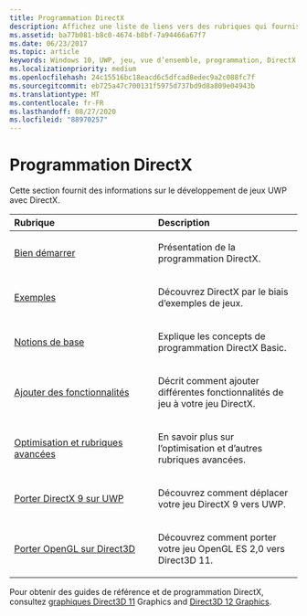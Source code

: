 ```yaml
---
title: Programmation DirectX
description: Affichez une liste de liens vers des rubriques qui fournissent des informations sur le développement de jeux plateforme Windows universelle (UWP) à l’aide de DirectX.
ms.assetid: ba77b081-b8c0-4674-b8bf-7a94466a67f7
ms.date: 06/23/2017
ms.topic: article
keywords: Windows 10, UWP, jeu, vue d’ensemble, programmation, DirectX
ms.localizationpriority: medium
ms.openlocfilehash: 24c15516bc18eacd6c5dfcad8edec9a2c088fc7f
ms.sourcegitcommit: eb725a47c700131f5975d737bd9d8a809e04943b
ms.translationtype: MT
ms.contentlocale: fr-FR
ms.lasthandoff: 08/27/2020
ms.locfileid: "88970257"
---
```

# <a name="directx-programming"></a>Programmation DirectX

Cette section fournit des informations sur le développement de jeux UWP avec DirectX.

<table>
<colgroup>
<col width="50%" />
<col width="50%" />
</colgroup>
<thead>
<tr class="header">
<th align="left">Rubrique</th>
<th align="left">Description</th>
</tr>
</thead>
<tbody>
<tr class="odd">
<td align="left"><p><a href="directx-getting-started.md">Bien démarrer</a></p></td>
<td align="left"><p>Présentation de la programmation DirectX.</p></td>
</tr>
<tr class="even">
<td align="left"><p><a href="directx-samples.md">Exemples</a></p></td>
<td align="left"><p>Découvrez DirectX par le biais d’exemples de jeux.</p></td>
</tr>
<tr class="odd">
<td align="left"><p><a href="directx-fundamentals.md">Notions de base</a></p></td>
<td align="left"><p>Explique les concepts de programmation DirectX Basic.</p></td>
</tr>
<tr class="even">
<td align="left"><p><a href="directx-add-features.md">Ajouter des fonctionnalités</a></p></td>
<td align="left"><p>Décrit comment ajouter différentes fonctionnalités de jeu à votre jeu DirectX.</p></td>
</tr>
<tr class="odd">
<td align="left"><p><a href="directx-optimization-and-advanced-topics.md">Optimisation et rubriques avancées</a></p></td>
<td align="left"><p>En savoir plus sur l’optimisation et d’autres rubriques avancées.</p></td>
</tr>
<tr class="even">
<td align="left"><p><a href="porting-your-directx-9-game-to-windows-store.md">Porter DirectX 9 sur UWP</a></p></td>
<td align="left"><p>Découvrez comment déplacer votre jeu DirectX 9 vers UWP.</p></td>
</tr>
<tr class="odd">
<td align="left"><p><a href="port-from-opengl-es-2-0-to-directx-11-1.md">Porter OpenGL sur Direct3D</a></p></td>
<td align="left"><p>Découvrez comment porter votre jeu OpenGL ES 2,0 vers Direct3D 11.</p></td>
</tr>
</tbody>
</table>


Pour obtenir des guides de référence et de programmation DirectX, consultez [graphiques Direct3D 11](https://docs.microsoft.com/windows/desktop/direct3d11/atoc-dx-graphics-direct3d-11) Graphics and [Direct3D 12 Graphics](https://docs.microsoft.com/windows/desktop/direct3d12/direct3d-12-graphics).
 






